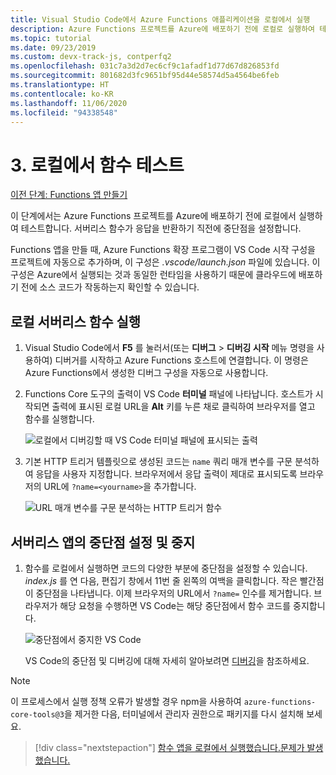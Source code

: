 ```yaml
---
title: Visual Studio Code에서 Azure Functions 애플리케이션을 로컬에서 실행
description: Azure Functions 프로젝트를 Azure에 배포하기 전에 로컬로 실행하여 테스트합니다. 서버리스 함수가 응답을 반환하기 직전에 중단점을 설정합니다.
ms.topic: tutorial
ms.date: 09/23/2019
ms.custom: devx-track-js, contperfq2
ms.openlocfilehash: 031c7a3d2d7ec6cf9c1afadf1d77d67d826853fd
ms.sourcegitcommit: 801682d3fc9651bf95d44e58574d5a4564be6feb
ms.translationtype: HT
ms.contentlocale: ko-KR
ms.lasthandoff: 11/06/2020
ms.locfileid: "94338548"
---
```

# <a name="3-test-the-function-locally"></a>3. 로컬에서 함수 테스트

[이전 단계: Functions 앱 만들기](tutorial-vscode-serverless-node-create-local.md)

이 단계에서는 Azure Functions 프로젝트를 Azure에 배포하기 전에 로컬에서 실행하여 테스트합니다. 서버리스 함수가 응답을 반환하기 직전에 중단점을 설정합니다.

Functions 앱을 만들 때, Azure Functions 확장 프로그램이 VS Code 시작 구성을 프로젝트에 자동으로 추가하며, 이 구성은 *.vscode/launch.json* 파일에 있습니다. 이 구성은 Azure에서 실행되는 것과 동일한 런타임을 사용하기 때문에 클라우드에 배포하기 전에 소스 코드가 작동하는지 확인할 수 있습니다.

## <a name="run-the-local-serverless-function"></a>로컬 서버리스 함수 실행

1. Visual Studio Code에서 **F5** 를 눌러서(또는 **디버그** > **디버깅 시작** 메뉴 명령을 사용하여) 디버거를 시작하고 Azure Functions 호스트에 연결합니다. 이 명령은 Azure Functions에서 생성한 디버그 구성을 자동으로 사용합니다.

1. Functions Core 도구의 출력이 VS Code **터미널** 패널에 나타납니다. 호스트가 시작되면 출력에 표시된 로컬 URL을 **Alt** 키를 누른 채로 클릭하여 브라우저를 열고 함수를 실행합니다.

    ![로컬에서 디버깅할 때 VS Code 터미널 패널에 표시되는 출력](../media/functions-extension/local-test-output.png)

1. 기본 HTTP 트리거 템플릿으로 생성된 코드는 `name` 쿼리 매개 변수를 구문 분석하여 응답을 사용자 지정합니다. 브라우저에서 응답 출력이 제대로 표시되도록 브라우저의 URL에 `?name=<yourname>`을 추가합니다.

    ![URL 매개 변수를 구문 분석하는 HTTP 트리거 함수](../media/functions-extension/local-test-browser.png)

## <a name="set-and-stop-at-break-point-in-serverless-app"></a>서버리스 앱의 중단점 설정 및 중지

1. 함수를 로컬에서 실행하면 코드의 다양한 부분에 중단점을 설정할 수 있습니다. *index.js* 를 연 다음, 편집기 창에서 11번 줄 왼쪽의 여백을 클릭합니다. 작은 빨간점이 중단점을 나타냅니다. 이제 브라우저의 URL에서 `?name=` 인수를 제거합니다. 브라우저가 해당 요청을 수행하면 VS Code는 해당 중단점에서 함수 코드를 중지합니다.

    ![중단점에서 중지한 VS Code](../media/functions-extension/debugging-breakpoint.png)

    VS Code의 중단점 및 디버깅에 대해 자세히 알아보려면 [디버깅](https://code.visualstudio.com/docs/editor/debugging)을 참조하세요.

> [!Note]
>
> 이 프로세스에서 실행 정책 오류가 발생할 경우 npm을 사용하여 `azure-functions-core-tools@3`을 제거한 다음, 터미널에서 관리자 권한으로 패키지를 다시 설치해 보세요.

> [!div class="nextstepaction"]
> [함수 앱을 로컬에서 실행했습니다.](tutorial-vscode-serverless-node-deploy-hosting.md)[문제가 발생했습니다.](https://www.research.net/r/PWZWZ52?tutorial=node-deployment-azurefunctions&step=run-app)
